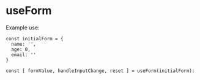 # useForm

Example use:

```
const initialForm = {
  name: '',
  age: 0,
  email: ''
}

const [ formValue, handleInputChange, reset ] = useForm(initialForm):

```
